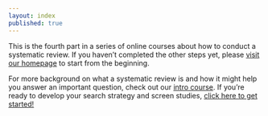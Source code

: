 ```yaml
---
layout: index
published: true
---
```




This is the fourth part in a series of online courses about how to conduct a systematic review. If you haven’t completed the other steps yet, please [visit our homepage](https://evsynthacademy.org) to start from the beginning. 

For more background on what a systematic review is and how it might help you answer an important question, check out our [intro course](https://evsynthacademy.github.io/Intro-Evidence-Synthesis/).
If you’re ready to develop your search strategy and screen studies, [click here to get started!]({{site.baseurl}}/modules/good%20questions/intro/)


